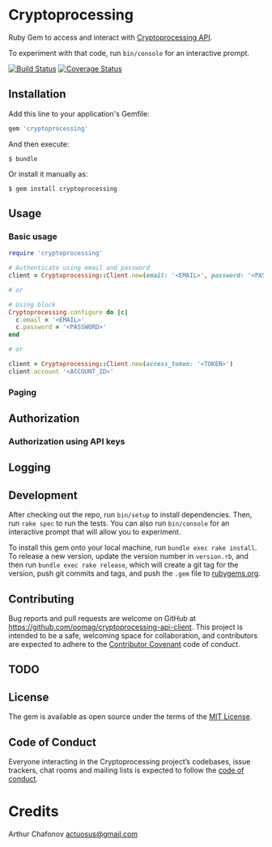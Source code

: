 # Cryptoprocessing

Ruby Gem to access and interact with [Cryptoprocessing API](https://api.cryptoprocessing.io).

To experiment with that code, run `bin/console` for an interactive prompt.

[![Build Status](https://travis-ci.org/oomag/cryptoprocessing.rb.svg?branch=master)](https://travis-ci.org/oomag/cryptoprocessing.rb)
[![Coverage Status](https://coveralls.io/repos/github/oomag/cryptoprocessing.rb/badge.svg?branch=master)](https://coveralls.io/github/oomag/cryptoprocessing.rb?branch=master)

## Installation

Add this line to your application's Gemfile:

```ruby
gem 'cryptoprocessing'
```

And then execute:

    $ bundle

Or install it manually as:

    $ gem install cryptoprocessing

## Usage

### Basic usage

```ruby
require 'cryptoprocessing'

# Authenticate using email and password
client = Cryptoprocessing::Client.new(email: '<EMAIL>', password: '<PASSWORD>')

# or

# Using block
Cryptoprocessing.configure do |c|
  c.email = '<EMAIL>'
  c.password = '<PASSWORD>'
end

# or

client = Cryptoprocessing::Client.new(access_token: '<TOKEN>')
client.account '<ACCOUNT_ID>'

```

### Paging


## Authorization

### Authorization using API keys


## Logging

## Development

After checking out the repo, run `bin/setup` to install dependencies. Then, run `rake spec` to run the tests. You can also run `bin/console` for an interactive prompt that will allow you to experiment.

To install this gem onto your local machine, run `bundle exec rake install`. To release a new version, update the version number in `version.rb`, and then run `bundle exec rake release`, which will create a git tag for the version, push git commits and tags, and push the `.gem` file to [rubygems.org](https://rubygems.org).

## Contributing

Bug reports and pull requests are welcome on GitHub at https://github.com/oomag/cryptoprocessing-api-client. This project is intended to be a safe, welcoming space for collaboration, and contributors are expected to adhere to the [Contributor Covenant](http://contributor-covenant.org) code of conduct.

## TODO



## License

The gem is available as open source under the terms of the [MIT License](https://opensource.org/licenses/MIT).

## Code of Conduct

Everyone interacting in the Cryptoprocessing project’s codebases, issue trackers, chat rooms and mailing lists is expected to follow the [code of conduct](https://github.com/oomag/cryptoprocessing-api-client/blob/master/CODE_OF_CONDUCT.md).

# Credits

Arthur Chafonov <actuosus@gmail.com>

